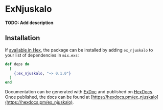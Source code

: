 # ExNjuskalo

**TODO: Add description**

## Installation

If [available in Hex](https://hex.pm/docs/publish), the package can be installed
by adding `ex_njuskalo` to your list of dependencies in `mix.exs`:

```elixir
def deps do
  [
    {:ex_njuskalo, "~> 0.1.0"}
  ]
end
```

Documentation can be generated with [ExDoc](https://github.com/elixir-lang/ex_doc)
and published on [HexDocs](https://hexdocs.pm). Once published, the docs can
be found at [https://hexdocs.pm/ex_njuskalo](https://hexdocs.pm/ex_njuskalo).

